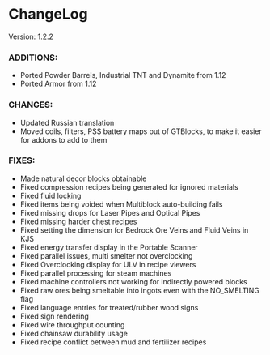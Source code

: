 # ChangeLog

Version: 1.2.2

### ADDITIONS:
- Ported Powder Barrels, Industrial TNT and Dynamite from 1.12
- Ported Armor from 1.12

### CHANGES:
- Updated Russian translation
- Moved coils, filters, PSS battery maps out of GTBlocks, to make it easier for addons to add to them

### FIXES:
- Made natural decor blocks obtainable
- Fixed compression recipes being generated for ignored materials
- Fixed fluid locking
- Fixed items being voided when Multiblock auto-building fails
- Fixed missing drops for Laser Pipes and Optical Pipes
- Fixed missing harder chest recipes
- Fixed setting the dimension for Bedrock Ore Veins and Fluid Veins in KJS
- Fixed energy transfer display in the Portable Scanner
- Fixed parallel issues, multi smelter not overclocking
- Fixed Overclocking display for ULV in recipe viewers
- Fixed parallel processing for steam machines
- Fixed machine controllers not working for indirectly powered blocks
- Fixed raw ores being smeltable into ingots even with the NO_SMELTING flag
- Fixed language entries for treated/rubber wood signs
- Fixed sign rendering
- Fixed wire throughput counting
- Fixed chainsaw durability usage
- Fixed recipe conflict between mud and fertilizer recipes